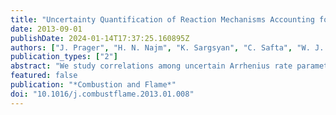 ```yaml
---
title: "Uncertainty Quantification of Reaction Mechanisms Accounting for Correlations Introduced by Rate Rules and Fitted Arrhenius Parameters"
date: 2013-09-01
publishDate: 2024-01-14T17:37:25.160895Z
authors: ["J. Prager", "H. N. Najm", "K. Sargsyan", "C. Safta", "W. J. Pitz"]
publication_types: ["2"]
abstract: "We study correlations among uncertain Arrhenius rate parameters in a chemical model for hydrocarbon fuel–air combustion. We consider correlations induced by the use of rate rules for modeling reaction rate constants, as well as those resulting from fitting rate expressions to empirical measurements arriving at a joint probability density for all Arrhenius parameters. We focus on homogeneous ignition in a fuel–air mixture at constant-pressure. We outline a general methodology for this analysis using polynomial chaos and Bayesian inference methods. We examine the uncertainties in both the Arrhenius parameters and in predicted ignition time, outlining the role of correlations, and considering both accuracy and computational efficiency."
featured: false
publication: "*Combustion and Flame*"
doi: "10.1016/j.combustflame.2013.01.008"
---
```


